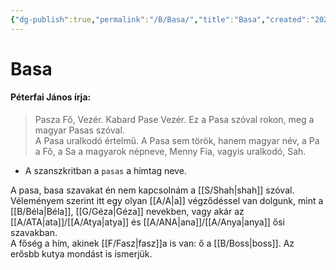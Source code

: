 ```yaml
---
{"dg-publish":true,"permalink":"/B/Basa/","title":"Basa","created":"2024-03-16T23:05","updated":"2024-04-05T19:04"}
---
```



# Basa

  

#### Péterfai János írja:  

> Pasza Fő, Vezér. Kabard Pase Vezér. Ez a Pasa szóval rokon, meg a magyar Pasas szóval.  
> A Pasa uralkodó értelmű. A Pasa sem török, hanem magyar név, a Pa a Fő, a Sa a magyarok népneve, Menny Fia, vagyis uralkodó, Sah.  
- A szanszkritban a `pasas` a hímtag neve.

A pasa, basa szavakat én nem kapcsolnám a [[S/Shah\|shah]] szóval. Véleményem szerint itt egy olyan [[A/A\|a]] végződéssel van dolgunk, mint a [[B/Béla\|Béla]], [[G/Géza\|Géza]] nevekben, vagy akár az [[A/ATA\|ata]]/[[A/Atya\|atya]] és [[A/ANA\|ana]]/[[A/Anya\|anya]] ősi szavakban.  
A főség a hím, akinek [[F/Fasz\|fasz]]a is van: ő a [[B/Boss\|boss]]. Az erősbb kutya mondást is ismerjük.  